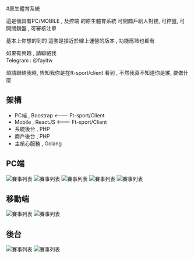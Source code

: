 #原生體育系統

這是個具有PC/MOBILE  , 及控端 的原生體育系統
可開商戶給人對接, 可控盤, 可開關鎖盤 , 可審核注單 

基本上你想的到的 這套是接近於線上運營的版本 , 功能應該也都有

如果有興趣 , 請聯絡我  
Telegram : ＠fayitw

煩請聯絡我時, 告知我你是在ft-sport/client 看到 , 不然我真不知道你是誰, 要做什麼


## 架構

- PC端 , Boostrap     <--- Ft-sport/Client
- Mobile , ReactJS    <--- Ft-sport/Client
- 系統後台 , PHP
- 商戶後台 , PHP
- 主核心服務 , Golang


## PC端
![賽事列表](https://github.com/ft-sport/Client/blob/main/demo/1.jpg?raw=true)
![賽事列表](https://github.com/ft-sport/Client/blob/main/demo/2.jpg?raw=true)
![賽事列表](https://github.com/ft-sport/Client/blob/main/demo/3.jpg?raw=true)
![賽事列表](https://github.com/ft-sport/Client/blob/main/demo/4.jpg?raw=true)
![賽事列表](https://github.com/ft-sport/Client/blob/main/demo/5.jpg?raw=true)

## 移動端
![賽事列表](https://github.com/ft-sport/Client/blob/main/demo/11.jpg?raw=true)
![賽事列表](https://github.com/ft-sport/Client/blob/main/demo/12.jpg?raw=true)

## 後台
![賽事列表](https://github.com/ft-sport/Client/blob/main/demo/21.jpg?raw=true)
![賽事列表](https://github.com/ft-sport/Client/blob/main/demo/22.jpg?raw=true)
